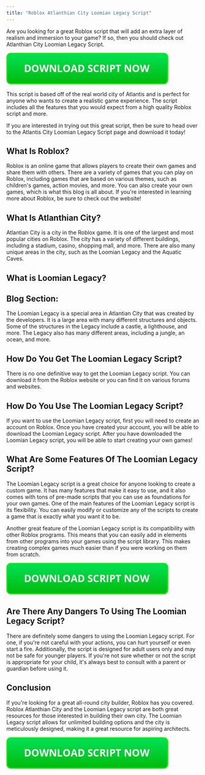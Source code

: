 ```yaml
---
title: "Roblox Atlanthian City Loomian Legacy Script"
---
```


Are you looking for a great Roblox script that will add an extra layer of realism and immersion to your game? If so, then you should check out Atlanthian City Loomian Legacy Script.

[![script button](https://github.com/robloxpaste/robloxpaste.github.io/blob/main/script_button.png?raw=true)](https://rbxpaste.com/latest-script)


This script is based off of the real world city of Atlantis and is perfect for anyone who wants to create a realistic game experience. The script includes all the features that you would expect from a high quality Roblox script and more.

If you are interested in trying out this great script, then be sure to head over to the Atlantis City Loomian Legacy Script page and download it today!

## What Is Roblox?

Roblox is an online game that allows players to create their own games and share them with others. There are a variety of games that you can play on Roblox, including games that are based on various themes, such as children's games, action movies, and more. You can also create your own games, which is what this blog is all about. If you're interested in learning more about Roblox, be sure to check out the website!

## What Is Atlanthian City?
Atlantian City is a city in the Roblox game. It is one of the largest and most popular cities on Roblox. The city has a variety of different buildings, including a stadium, casino, shopping mall, and more. There are also many unique areas in the city, such as the Loomian Legacy and the Aquatic Caves.

## What is Loomian Legacy?

## Blog Section: 
The Loomian Legacy is a special area in Atlantian City that was created by the developers. It is a large area with many different structures and objects. Some of the structures in the Legacy include a castle, a lighthouse, and more. The Legacy also has many different areas, including a jungle, an ocean, and more.

## How Do You Get The Loomian Legacy Script?

There is no one definitive way to get the Loomian Legacy script. You can download it from the Roblox website or you can find it on various forums and websites.

## How Do You Use The Loomian Legacy Script?

If you want to use the Loomian Legacy script, first you will need to create an account on Roblox. Once you have created your account, you will be able to download the Loomian Legacy script. After you have downloaded the Loomian Legacy script, you will be able to start creating your own games!

## What Are Some Features Of The Loomian Legacy Script?
The Loomian Legacy script is a great choice for anyone looking to create a custom game. It has many features that make it easy to use, and it also comes with tons of pre-made scripts that you can use as foundations for your own games. One of the main features of the Loomian Legacy script is its flexibility. You can easily modify or customize any of the scripts to create a game that is exactly what you want it to be.

Another great feature of the Loomian Legacy script is its compatibility with other Roblox programs. This means that you can easily add in elements from other programs into your games using the script library. This makes creating complex games much easier than if you were working on them from scratch.

[![script button](https://github.com/robloxpaste/robloxpaste.github.io/blob/main/script_button.png?raw=true)](https://rbxpaste.com/latest-script)

## Are There Any Dangers To Using The Loomian Legacy Script?
There are definitely some dangers to using the Loomian Legacy script. For one, if you're not careful with your actions, you can hurt yourself or even start a fire. Additionally, the script is designed for adult users only and may not be safe for younger players. If you're not sure whether or not the script is appropriate for your child, it's always best to consult with a parent or guardian before using it.

## Conclusion

If you're looking for a great all-round city builder, Roblox has you covered. Roblox Atlanthian City and the Loomian Legacy script are both great resources for those interested in building their own city. The Loomian Legacy script allows for unlimited building options and the city is meticulously designed, making it a great resource for aspiring architects.

[![script button](https://github.com/robloxpaste/robloxpaste.github.io/blob/main/script_button.png?raw=true)](https://rbxpaste.com/latest-script)
